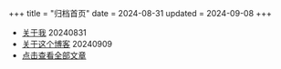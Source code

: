 +++
title = "归档首页"
date = 2024-08-31
updated = 2024-09-08
+++

- [关于我](/archives/aboutme/)          20240831
- [关于这个博客](/project/about-this-blog)        20240909
- [点击查看全部文章](/archives/archives-all/)
